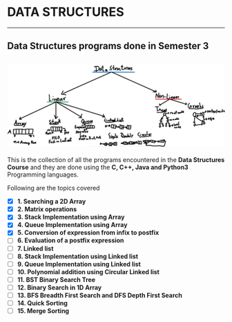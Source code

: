 # **DATA STRUCTURES**
---
Data Structures programs done in Semester 3
---
![Data Structures](Images/Types.png)
---
This is the collection of all the programs encountered in the **Data Structures Course** and they are done using the **C, C++, Java and Python3** Programming languages.

Following are the topics covered
- [x] **1. Searching a 2D Array**
- [x] **2. Matrix operations**
- [x] **3. Stack Implementation using Array**
- [x] **4. Queue Implementation using Array**
- [x] **5. Conversion of expression from infix to postfix**
- [ ] **6. Evaluation of a postfix expression**
- [ ] **7. Linked list**
- [ ] **8. Stack Implementation using Linked list**
- [ ] **9. Queue Implementation using Linked list**
- [ ] **10. Polynomial addition using Circular Linked list** 
- [ ] **11. BST Binary Search Tree** 
- [ ] **12. Binary Search in 1D Array**
- [ ] **13. BFS Breadth First Search and DFS Depth First Search** 
- [ ] **14. Quick Sorting**
- [ ] **15. Merge Sorting** 
